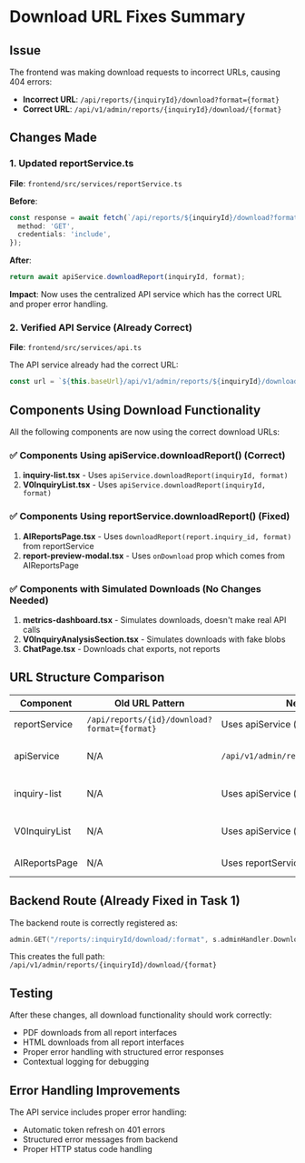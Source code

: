 # Download URL Fixes Summary

## Issue
The frontend was making download requests to incorrect URLs, causing 404 errors:
- **Incorrect URL**: `/api/reports/{inquiryId}/download?format={format}`
- **Correct URL**: `/api/v1/admin/reports/{inquiryId}/download/{format}`

## Changes Made

### 1. Updated reportService.ts
**File**: `frontend/src/services/reportService.ts`

**Before**:
```typescript
const response = await fetch(`/api/reports/${inquiryId}/download?format=${format}`, {
  method: 'GET',
  credentials: 'include',
});
```

**After**:
```typescript
return await apiService.downloadReport(inquiryId, format);
```

**Impact**: Now uses the centralized API service which has the correct URL and proper error handling.

### 2. Verified API Service (Already Correct)
**File**: `frontend/src/services/api.ts`

The API service already had the correct URL:
```typescript
const url = `${this.baseUrl}/api/v1/admin/reports/${inquiryId}/download/${format}`;
```

## Components Using Download Functionality

All the following components are now using the correct download URLs:

### ✅ Components Using apiService.downloadReport() (Correct)
1. **inquiry-list.tsx** - Uses `apiService.downloadReport(inquiryId, format)`
2. **V0InquiryList.tsx** - Uses `apiService.downloadReport(inquiryId, format)`

### ✅ Components Using reportService.downloadReport() (Fixed)
1. **AIReportsPage.tsx** - Uses `downloadReport(report.inquiry_id, format)` from reportService
2. **report-preview-modal.tsx** - Uses `onDownload` prop which comes from AIReportsPage

### ✅ Components with Simulated Downloads (No Changes Needed)
1. **metrics-dashboard.tsx** - Simulates downloads, doesn't make real API calls
2. **V0InquiryAnalysisSection.tsx** - Simulates downloads with fake blobs
3. **ChatPage.tsx** - Downloads chat exports, not reports

## URL Structure Comparison

| Component | Old URL Pattern | New URL Pattern | Status |
|-----------|----------------|-----------------|---------|
| reportService | `/api/reports/{id}/download?format={format}` | Uses apiService (correct) | ✅ Fixed |
| apiService | N/A | `/api/v1/admin/reports/{id}/download/{format}` | ✅ Already Correct |
| inquiry-list | N/A | Uses apiService (correct) | ✅ Already Correct |
| V0InquiryList | N/A | Uses apiService (correct) | ✅ Already Correct |
| AIReportsPage | N/A | Uses reportService (now fixed) | ✅ Fixed |

## Backend Route (Already Fixed in Task 1)
The backend route is correctly registered as:
```go
admin.GET("/reports/:inquiryId/download/:format", s.adminHandler.DownloadReport)
```

This creates the full path: `/api/v1/admin/reports/{inquiryId}/download/{format}`

## Testing
After these changes, all download functionality should work correctly:
- PDF downloads from all report interfaces
- HTML downloads from all report interfaces
- Proper error handling with structured error responses
- Contextual logging for debugging

## Error Handling Improvements
The API service includes proper error handling:
- Automatic token refresh on 401 errors
- Structured error messages from backend
- Proper HTTP status code handling